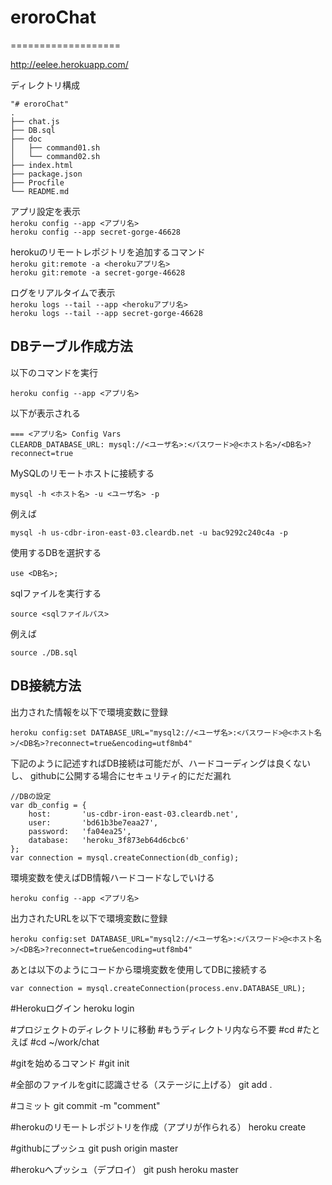 # eroroChat
===================


http://eelee.herokuapp.com/


ディレクトリ構成

    "# eroroChat" 
    .
    ├── chat.js
    ├── DB.sql
    ├── doc
    │   ├── command01.sh
    │   └── command02.sh
    ├── index.html
    ├── package.json
    ├── Procfile
    └── README.md



アプリ設定を表示  
`heroku config --app <アプリ名>`  
`heroku config --app secret-gorge-46628`  


herokuのリモートレポジトリを追加するコマンド  
`heroku git:remote -a <herokuアプリ名>`  
`heroku git:remote -a secret-gorge-46628`  

ログをリアルタイムで表示  
`heroku logs --tail --app <herokuアプリ名>`  
`heroku logs --tail --app secret-gorge-46628`  

## DBテーブル作成方法

以下のコマンドを実行

    heroku config --app <アプリ名>

以下が表示される

    === <アプリ名> Config Vars
    CLEARDB_DATABASE_URL: mysql://<ユーザ名>:<パスワード>@<ホスト名>/<DB名>?reconnect=true

MySQLのリモートホストに接続する

    mysql -h <ホスト名> -u <ユーザ名> -p

例えば

    mysql -h us-cdbr-iron-east-03.cleardb.net -u bac9292c240c4a -p

使用するDBを選択する

    use <DB名>;

sqlファイルを実行する

    source <sqlファイルパス>

例えば

    source ./DB.sql


## DB接続方法

出力された情報を以下で環境変数に登録

    heroku config:set DATABASE_URL="mysql2://<ユーザ名>:<パスワード>@<ホスト名>/<DB名>?reconnect=true&encoding=utf8mb4"

下記のように記述すればDB接続は可能だが、ハードコーディングは良くないし、
githubに公開する場合にセキュリティ的にだだ漏れ

    //DBの設定
    var db_config = {
        host:		'us-cdbr-iron-east-03.cleardb.net',
        user:		'bd61b3be7eaa27',
        password:	'fa04ea25',
        database:	'heroku_3f873eb64d6cbc6'
    };
    var connection = mysql.createConnection(db_config); 


環境変数を使えばDB情報ハードコードなしでいける  

    heroku config --app <アプリ名>

出力されたURLを以下で環境変数に登録

    heroku config:set DATABASE_URL="mysql2://<ユーザ名>:<パスワード>@<ホスト名>/<DB名>?reconnect=true&encoding=utf8mb4"


あとは以下のようにコードから環境変数を使用してDBに接続する

    var connection = mysql.createConnection(process.env.DATABASE_URL);  


#Herokuログイン
heroku login

#プロジェクトのディレクトリに移動
#もうディレクトリ内なら不要
#cd <app-path>
#たとえば
#cd ~/work/chat

#gitを始めるコマンド
#git init

#全部のファイルをgitに認識させる（ステージに上げる）
git add .

#コミット
git commit -m "comment"

#herokuのリモートレポジトリを作成（アプリが作られる）
heroku create

#githubにプッシュ
git push origin master

#herokuへプッシュ（デプロイ）
git push heroku master
